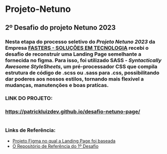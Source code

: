 # Projeto-Netuno

## 2º Desafio do projeto Netuno 2023

 ### Nesta etapa do processo seletivo do *Projeto Netuno 2023* da Empresa [FASTERS - SOLUÇÕES EM TECNOLOGIA](https://fasters.com.br/) recebi o desafio de reconstruir uma Landing Page semelhante a fornecida no figma. Para isso, foi utilizado SASS - *Syntactically Awesome StyleSheets*, um pré-processador CSS que compila estrutura de código de .scss ou .sass para .css, possibilitando dar poderes aos nossos estilos, tornando mais flexivel a mudanças, manutenções e boas pratícas.

###  LINK DO PROJETO:
### https://patrickluizdev.github.io/desafio-netuno-page/

![]()

### Links de Referência: 
* [Projeto Figma no qual a Landing Page foi baseada](https://www.figma.com/proto/KSvagRbLWbdzMSC6HyPTNL/Netuno-LP?node-id=1%3A2&scaling=min-zoom&page-id=0%3A1&starting-point-node-id=1%3A2)
* [O Repositório de Referência do 1º Desafio](https://github.com/patrickluizdev/Projeto-Netuno)
